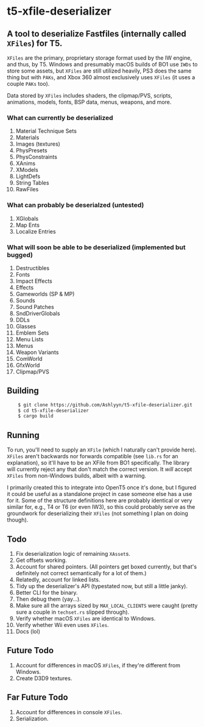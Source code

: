 # t5-xfile-deserializer
## A tool to deserialize Fastfiles (internally called `XFiles`) for T5.

`XFiles` are the primary, proprietary storage format used by the IW engine, and thus, by T5. Windows and presumably macOS builds of BO1 use `IWDs` to store some assets, but `XFiles` are still utilized heavily, PS3 does the same thing but with `PAKs`, and Xbox 360 almost exclusively uses `XFiles` (it uses a couple `PAKs` too).

Data stored by `XFiles` includes shaders, the clipmap/PVS, scripts, animations, models, fonts, BSP data, menus, weapons, and more.

### What can currently be deserialized
1. Material Technique Sets
2. Materials
3. Images (textures)
4. PhysPresets
5. PhysConstraints
6. XAnims
7. XModels
8. LightDefs
9. String Tables
10. RawFiles

### What can probably be deserialzed (untested)
1. XGlobals
2. Map Ents
3. Localize Entries

### What will soon be able to be deserialized (implemented but bugged)
1. Destructibles
2. Fonts
3. Impact Effects
4. Effects
5. Gameworlds (SP & MP)
6. Sounds
7. Sound Patches
8. SndDriverGlobals
9. DDLs
10. Glasses
11. Emblem Sets
12. Menu Lists
13. Menus
14. Weapon Variants
15. ComWorld
16. GfxWorld
17. Clipmap/PVS

## Building
```bash
    $ git clone https://github.com/Ashlyyn/t5-xfile-deserializer.git
    $ cd t5-xfile-deserializer
    $ cargo build
```

## Running
To run, you'll need to supply an `XFile` (which I naturally can't provide here). `XFiles` aren't backwards nor forwards compatible (see `lib.rs` for an explanation), so it'll have to be an XFile from BO1 specifically. The library will currently reject any that don't match the correct version. It *will* accept `XFiles` from non-Windows builds, albeit with a warning. 

I primarily created this to integrate into OpenT5 once it's done, but I figured it could be useful as a standalone project in case someone else has a use for it. Some of the structure definitions here are probably identical or very similar for, e.g., T4 or T6 (or even IW3), so this could probably serve as the groundwork for deserializing their `XFiles` (not something I plan on doing though).

## Todo
1. Fix deserialization logic of remaining `XAsset`s.
2. Get offsets working.
3. Account for shared pointers. (All pointers get boxed currently, but that's definitely not correct semantically for a lot of them.)
4. Relatedly, account for linked lists.
5. Tidy up the deserializer's API (typestated now, but still a little janky).
6. Better CLI for the binary.
7. Then debug them (yay...).
8. Make sure all the arrays sized by `MAX_LOCAL_CLIENTS` were caught (pretty sure a couple in `techset.rs` slipped through).
9. Verify whether macOS `XFiles` are identical to Windows.
10. Verify whether Wii even uses `XFiles`.
11. Docs (lol)

## Future Todo
1. Account for differences in macOS `XFiles`, if they're different from Windows.
2. Create D3D9 textures.

## Far Future Todo
1. Account for differences in console `XFiles`.
2. Serialization.
